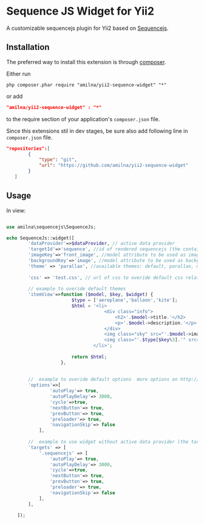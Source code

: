 Sequence JS Widget for Yii2
========================
A customizable sequencejs plugin for Yii2 based on [Sequencejs](http://www.sequencejs.com/).

Installation
------------
The preferred way to install this extension is through [composer](http://getcomposer.org/download/).

Either run

```
php composer.phar require "amilna/yii2-sequence-widget" "*"
```

or add

```json
"amilna/yii2-sequence-widget" : "*"
```
to the require section of your application's `composer.json` file.

Since this extensions stil in dev stages, be sure also add following line in `composer.json` file.

```json
"repositories":[
		{
			"type": "git",
			"url": "https://github.com/amilna/yii2-sequence-widget"
		}	
   ]
```



Usage
-----
In view:

```php

use amilna\sequencejs\SequenceJs;

echo SequenceJs::widget([
		'dataProvider'=>$dataProvider, // active data provider
		'targetId'=>'sequence',	//id of rendered sequencejs (the container will constructed by the widget with the given id)
		'imageKey'=>'front_image', //model attribute to be used as image
		'backgroundKey'=>'image', //model attribute to be used as background
		'theme' => 'parallax', //available themes: default, parallax, modern
 
 		'css' => 'test.css', // url of css to overide default css relative from @web	
  
		// example to overide default themes
		'itemView'=>function ($model, $key, $widget) {					
						$type = ['aeroplane','balloon','kite'];
						$html = '<li>
									<div class="info">
										<h2>'.$model->title.'</h2>
										<p>'.$model->description.'</p>
									</div>
									<img class="sky" src="'.$model->image.'" alt="Blue Sky" />
									<img class="'.$type[$key%3].'" src="'.$model->front_image.'" alt="Aeroplane" />
								</li>';
										
						return $html;
					}, 
		
		
		//	example to overide default options	more options on http://sequencejs.com
		'options'=>[
				'autoPlay'=> true,
				'autoPlayDelay'=> 3000,
				'cycle'=>true,						
				'nextButton'=> true,
				'prevButton'=> true,
				'preloader'=> true,
				'navigationSkip'=> false
			],
		
		//	example to use widget without active data provider (the target selector should already rendered)
		'targets' => [
			'.sequencejs' => [
				'autoPlay'=> true,
				'autoPlayDelay'=> 3000,
				'cycle'=>true,						
				'nextButton'=> true,
				'prevButton'=> true,
				'preloader'=> true,
				'navigationSkip'=> false
			],
		],
		 						
 	]); 
```